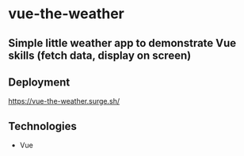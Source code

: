 # vue-the-weather

## Simple little weather app to demonstrate Vue skills (fetch data, display on screen)

## Deployment

https://vue-the-weather.surge.sh/

## Technologies

-   Vue
